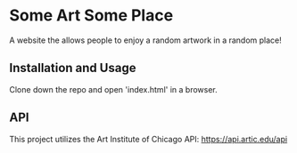 # Some Art Some Place

A website the allows people to enjoy a random artwork in a random place!

## Installation and Usage

Clone down the repo and open 'index.html' in a browser.

## API

This project utilizes the Art Institute of Chicago API:
https://api.artic.edu/api
